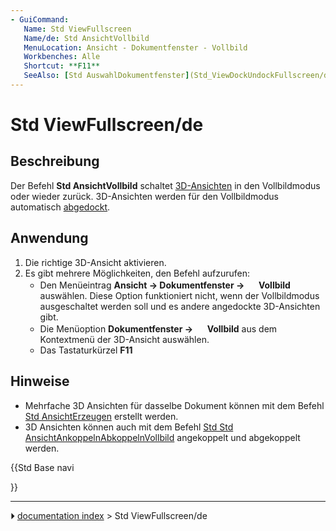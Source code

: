 ```yaml
---
- GuiCommand:
   Name: Std ViewFullscreen
   Name/de: Std AnsichtVollbild
   MenuLocation: Ansicht - Dokumentfenster - Vollbild
   Workbenches: Alle
   Shortcut: **F11**
   SeeAlso: [Std AuswahlDokumentfenster](Std_ViewDockUndockFullscreen/de.md), [Std HauptfensterVollbild](Std_MainFullscreen.md)
---
```


# Std ViewFullscreen/de



## Beschreibung

Der Befehl **Std AnsichtVollbild** schaltet [3D-Ansichten](3D_view/de.md) in den Vollbildmodus oder wieder zurück. 3D-Ansichten werden für den Vollbildmodus automatisch [abgedockt](Std_ViewDockUndockFullscreen/de.md).



## Anwendung

1.  Die richtige 3D-Ansicht aktivieren.
2.  Es gibt mehrere Möglichkeiten, den Befehl aufzurufen:
    -   Den Menüeintrag **Ansicht → Dokumentfenster → <img src="images/Std_ViewFullscreen.svg" width=16px> Vollbild** auswählen. Diese Option funktioniert nicht, wenn der Vollbildmodus ausgeschaltet werden soll und es andere angedockte 3D-Ansichten gibt.
    -   Die Menüoption **Dokumentfenster → <img src="images/Std_ViewFullscreen.svg" width=16px> Vollbild** aus dem Kontextmenü der 3D-Ansicht auswählen.
    -   Das Tastaturkürzel **F11**



## Hinweise

-   Mehrfache 3D Ansichten für dasselbe Dokument können mit dem Befehl [Std AnsichtErzeugen](Std_ViewCreate/de.md) erstellt werden.
-   3D Ansichten können auch mit dem Befehl [Std Std AnsichtAnkoppelnAbkoppelnVollbild](Std_ViewDockUndockFullscreen/de.md) angekoppelt und abgekoppelt werden.





{{Std Base navi

}}



---
⏵ [documentation index](../README.md) > Std ViewFullscreen/de
